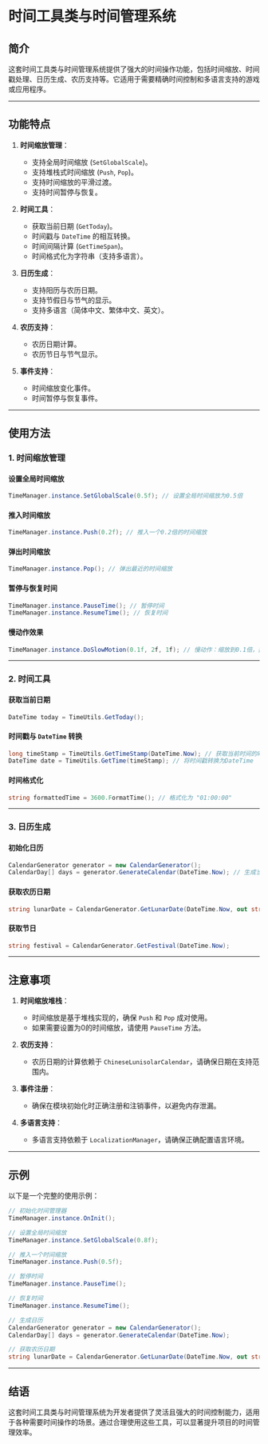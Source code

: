 # 时间工具类与时间管理系统

## 简介

这套时间工具类与时间管理系统提供了强大的时间操作功能，包括时间缩放、时间戳处理、日历生成、农历支持等。它适用于需要精确时间控制和多语言支持的游戏或应用程序。

---

## 功能特点

1. **时间缩放管理**：
   - 支持全局时间缩放 (`SetGlobalScale`)。
   - 支持堆栈式时间缩放 (`Push`, `Pop`)。
   - 支持时间缩放的平滑过渡。
   - 支持时间暂停与恢复。

2. **时间工具**：
   - 获取当前日期 (`GetToday`)。
   - 时间戳与 `DateTime` 的相互转换。
   - 时间间隔计算 (`GetTimeSpan`)。
   - 时间格式化为字符串（支持多语言）。

3. **日历生成**：
   - 支持阳历与农历日期。
   - 支持节假日与节气的显示。
   - 支持多语言（简体中文、繁体中文、英文）。

4. **农历支持**：
   - 农历日期计算。
   - 农历节日与节气显示。

5. **事件支持**：
   - 时间缩放变化事件。
   - 时间暂停与恢复事件。

---

## 使用方法

### 1. 时间缩放管理

#### 设置全局时间缩放
```csharp
TimeManager.instance.SetGlobalScale(0.5f); // 设置全局时间缩放为0.5倍
```

#### 推入时间缩放
```csharp
TimeManager.instance.Push(0.2f); // 推入一个0.2倍的时间缩放
```

#### 弹出时间缩放
```csharp
TimeManager.instance.Pop(); // 弹出最近的时间缩放
```

#### 暂停与恢复时间
```csharp
TimeManager.instance.PauseTime(); // 暂停时间
TimeManager.instance.ResumeTime(); // 恢复时间
```

#### 慢动作效果
```csharp
TimeManager.instance.DoSlowMotion(0.1f, 2f, 1f); // 慢动作：缩放到0.1倍，持续2秒，恢复时间1秒
```

---

### 2. 时间工具

#### 获取当前日期
```csharp
DateTime today = TimeUtils.GetToday();
```

#### 时间戳与 `DateTime` 转换
```csharp
long timeStamp = TimeUtils.GetTimeStamp(DateTime.Now); // 获取当前时间的时间戳
DateTime date = TimeUtils.GetTime(timeStamp); // 将时间戳转换为DateTime
```

#### 时间格式化
```csharp
string formattedTime = 3600.FormatTime(); // 格式化为 "01:00:00"
```

---

### 3. 日历生成

#### 初始化日历
```csharp
CalendarGenerator generator = new CalendarGenerator();
CalendarDay[] days = generator.GenerateCalendar(DateTime.Now); // 生成当前月份的日历
```

#### 获取农历日期
```csharp
string lunarDate = CalendarGenerator.GetLunarDate(DateTime.Now, out string lunarFestival);
```

#### 获取节日
```csharp
string festival = CalendarGenerator.GetFestival(DateTime.Now);
```

---

## 注意事项

1. **时间缩放堆栈**：
   - 时间缩放是基于堆栈实现的，确保 `Push` 和 `Pop` 成对使用。
   - 如果需要设置为0的时间缩放，请使用 `PauseTime` 方法。

2. **农历支持**：
   - 农历日期的计算依赖于 `ChineseLunisolarCalendar`，请确保日期在支持范围内。

3. **事件注册**：
   - 确保在模块初始化时正确注册和注销事件，以避免内存泄漏。

4. **多语言支持**：
   - 多语言支持依赖于 `LocalizationManager`，请确保正确配置语言环境。

---

## 示例

以下是一个完整的使用示例：

```csharp
// 初始化时间管理器
TimeManager.instance.OnInit();

// 设置全局时间缩放
TimeManager.instance.SetGlobalScale(0.8f);

// 推入一个时间缩放
TimeManager.instance.Push(0.5f);

// 暂停时间
TimeManager.instance.PauseTime();

// 恢复时间
TimeManager.instance.ResumeTime();

// 生成日历
CalendarGenerator generator = new CalendarGenerator();
CalendarDay[] days = generator.GenerateCalendar(DateTime.Now);

// 获取农历日期
string lunarDate = CalendarGenerator.GetLunarDate(DateTime.Now, out string lunarFestival);
```

---

## 结语

这套时间工具类与时间管理系统为开发者提供了灵活且强大的时间控制能力，适用于各种需要时间操作的场景。通过合理使用这些工具，可以显著提升项目的时间管理效率。
